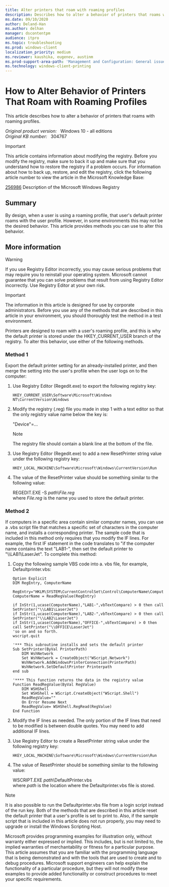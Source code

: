 ```yaml
---
title: Alter printers that roam with roaming profiles
description: Describes how to alter a behavior of printers that roams with roaming profiles.
ms.date: 09/10/2020
author: Deland-Han
ms.author: delhan
manager: dscontentpm
audience: itpro
ms.topic: troubleshooting
ms.prod: windows-client
localization_priority: medium
ms.reviewer: kaushika, eugenev, austinm
ms.prod-support-area-path: 'Management and Configuration: General issues'
ms.technology: windows-client-printing
---
```

# How to Alter Behavior of Printers That Roam with Roaming Profiles

This article describes how to alter a behavior of printers that roams with roaming profiles.

_Original product version:_ &nbsp; Windows 10 - all editions  
_Original KB number:_ &nbsp; 304767

> [!IMPORTANT]
> This article contains information about modifying the registry. Before you modify the registry, make sure to back it up and make sure that you understand how to restore the registry if a problem occurs. For information about how to back up, restore, and edit the registry, click the following article number to view the article in the Microsoft Knowledge Base:
>
> [256986](https://support.microsoft.com/help/256986) Description of the Microsoft Windows Registry  

## Summary

By design, when a user is using a roaming profile, that user's default printer roams with the user profile. However, in some environments this may not be the desired behavior. This article provides methods you can use to alter this behavior.

## More information

> [!WARNING]
> If you use Registry Editor incorrectly, you may cause serious problems that may require you to reinstall your operating system. Microsoft cannot guarantee that you can solve problems that result from using Registry Editor incorrectly. Use Registry Editor at your own risk. 

> [!IMPORTANT]
> The information in this article is designed for use by corporate administrators. Before you use any of the methods that are described in this article in your environment, you should thoroughly test the method in a test environment.

Printers are designed to roam with a user's roaming profile, and this is why the default printer is stored under the HKEY_CURRENT_USER branch of the registry. To alter this behavior, use either of the following methods.

### Method 1

Export the default printer setting for an already-installed printer, and then merge the setting into the user's profile when the user logs on to the computer:

1. Use Registry Editor (Regedit.exe) to export the following registry key:

    `HKEY_CURRENT_USER\Software\Microsoft\Windows NT\CurrentVersion\Windows`

2. Modify the registry (.reg) file you made in step 1 with a text editor so that the only registry value name below the key is:  

    "Device"=...

    > [!NOTE]
    > The registry file should contain a blank line at the bottom of the file.
3. Use Registry Editor (Regedit.exe) to add a new ResetPrinter string value under the following registry key:

    `HKEY_LOCAL_MACHINE\Software\Microsoft\Windows\CurrentVersion\Run`

4. The value of the ResetPrinter value should be something similar to the following value:

    REGEDIT.EXE -S *path*\\*File.reg*  
    where *File.reg* is the name you used to store the default printer.

### Method 2

If computers in a specific area contain similar computer names, you can use a .vbs script file that matches a specific set of characters in the computer name, and installs a corresponding printer. The sample code that is included in this method only requires that you modify the IF lines. For example, the first IF statement in the code translates to "if the computer name contains the text "LAB1-", then set the default printer to "\\\\LAB1\\LaserJet". To complete this method:

1. Copy the following sample VBS code into a. vbs file, for example, Defaultprinter.vbs:

    ```vbs
    Option Explicit
    DIM RegEntry, ComputerName

    RegEntry="HKLM\SYSTEM\CurrentControlSet\Control\ComputerName\ComputerName\ComputerName" ComputerName = ReadRegValue(RegEntry)

    if InStr(1,ucase(ComputerName),"LAB1-",vbTextCompare) > 0 then call SetPrinter("\\LAB1\LaserJet")
    if InStr(1,ucase(ComputerName),"LAB2-",vbTextCompare) > 0 then call SetPrinter("\\LAB2\LaserJet")
    if InStr(1,ucase(ComputerName),"OFFICE-",vbTextCompare) > 0 then call SetPrinter("\\OFFICE\LaserJet")
    'so on and so forth.
    wscript.quit

    '*** This subroutine installs and sets the default printer
    Sub SetPrinter(ByVal PrinterPath)
        DIM WshNetwork
        Set WshNetwork = CreateObject("WScript.Network")
        WshNetwork.AddWindowsPrinterConnection(PrinterPath)
        WshNetwork.SetDefaultPrinter Printerpath
    end sub

    '**** This function returns the data in the registry value
    Function ReadRegValue(ByVal RegValue)
        DIM WSHShell
        Set WSHShell = WScript.CreateObject("WScript.Shell")
        ReadRegValue=""
        On Error Resume Next
        ReadRegValue= WSHShell.RegRead(RegValue)
    End Function
    ```

2. Modify the IF lines as needed. The only portion of the IF lines that need to be modified is between double quotes. You may need to add additional IF lines.
3. Use Registry Editor to create a ResetPrinter string value under the following registry key:

    `HKEY_LOCAL_MACHINE\Software\Microsoft\Windows\CurrentVersion\Run`

4. The value of ResetPrinter should be something similar to the following value:

    WSCRIPT.EXE *path*\\DefaultPrinter.vbs  
    where *path* is the location where the Defaultprinter.vbs file is stored.

> [!NOTE]
> It is also possible to run the Defaultprinter.vbs file from a login script instead of the run key. Both of the methods that are described in this article reset the default printer that a user's profile is set to print to. Also, if the sample script that is included in this article does not run properly, you may need to upgrade or install the Windows Scripting Host.
>
> Microsoft provides programming examples for illustration only, without warranty either expressed or implied. This includes, but is not limited to, the implied warranties of merchantability or fitness for a particular purpose. This article assumes that you are familiar with the programming language that is being demonstrated and with the tools that are used to create and to debug procedures. Microsoft support engineers can help explain the functionality of a particular procedure, but they will not modify these examples to provide added functionality or construct procedures to meet your specific requirements.
